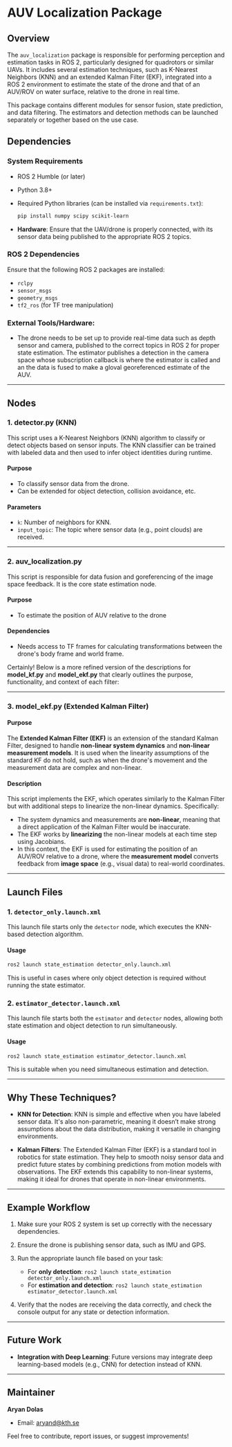 # AUV Localization Package

## Overview

The `auv_localization` package is responsible for performing perception and estimation tasks in ROS 2, particularly designed for quadrotors or similar UAVs. It includes several estimation techniques, such as K-Nearest Neighbors (KNN) and an extended Kalman Filter (EKF), integrated into a ROS 2 environment to estimate the state of the drone and that of an AUV/ROV on water surface, relative to the drone in real time.

This package contains different modules for sensor fusion, state prediction, and data filtering. The estimators and detection methods can be launched separately or together based on the use case.

## Dependencies

### System Requirements

- ROS 2 Humble (or later)
- Python 3.8+
- Required Python libraries (can be installed via `requirements.txt`):
  ```bash
  pip install numpy scipy scikit-learn
  ```
  
- **Hardware**: Ensure that the UAV/drone is properly connected, with its sensor data being published to the appropriate ROS 2 topics.

### ROS 2 Dependencies
Ensure that the following ROS 2 packages are installed:
- `rclpy`
- `sensor_msgs`
- `geometry_msgs`
- `tf2_ros` (for TF tree manipulation)

### External Tools/Hardware:
- The drone needs to be set up to provide real-time data such as depth sensor and camera, published to the correct topics in ROS 2 for proper state estimation. The estimator publishes a detection in the camera space whose subscription callback is where the estimator is called and an the data is fused to make a gloval georeferenced estimate of the AUV.

---

## Nodes

### 1. **detector.py (KNN)**
This script uses a K-Nearest Neighbors (KNN) algorithm to classify or detect objects based on sensor inputs. The KNN classifier can be trained with labeled data and then used to infer object identities during runtime.

#### Purpose
- To classify sensor data from the drone.
- Can be extended for object detection, collision avoidance, etc.

#### Parameters
- `k`: Number of neighbors for KNN.
- `input_topic`: The topic where sensor data (e.g., point clouds) are received.

---

### 2. **auv_localization.py**
This script is responsible for data fusion and goreferencing of the image space feedback. It is the core state estimation node.

#### Purpose

- To estimate the position of AUV relative to the drone

#### Dependencies
- Needs access to TF frames for calculating transformations between the drone's body frame and world frame.

Certainly! Below is a more refined version of the descriptions for **model_kf.py** and **model_ekf.py** that clearly outlines the purpose, functionality, and context of each filter:

---


### **3. model_ekf.py (Extended Kalman Filter)**

#### **Purpose**
The **Extended Kalman Filter (EKF)** is an extension of the standard Kalman Filter, designed to handle **non-linear system dynamics** and **non-linear measurement models**. It is used when the linearity assumptions of the standard KF do not hold, such as when the drone's movement and the measurement data are complex and non-linear.

#### **Description**
This script implements the EKF, which operates similarly to the Kalman Filter but with additional steps to linearize the non-linear dynamics. Specifically:
- The system dynamics and measurements are **non-linear**, meaning that a direct application of the Kalman Filter would be inaccurate.
- The EKF works by **linearizing** the non-linear models at each time step using Jacobians.
- In this context, the EKF is used for estimating the position of an AUV/ROV relative to a drone, where the **measurement model** converts feedback from **image space** (e.g., visual data) to real-world coordinates.

---

## Launch Files

### 1. `detector_only.launch.xml`
This launch file starts only the `detector` node, which executes the KNN-based detection algorithm.

#### Usage
```bash
ros2 launch state_estimation detector_only.launch.xml
```
This is useful in cases where only object detection is required without running the state estimator.

### 2. `estimator_detector.launch.xml`
This launch file starts both the `estimator` and `detector` nodes, allowing both state estimation and object detection to run simultaneously.

#### Usage
```bash
ros2 launch state_estimation estimator_detector.launch.xml
```
This is suitable when you need simultaneous estimation and detection.

---

## Why These Techniques?

- **KNN for Detection**: KNN is simple and effective when you have labeled sensor data. It's also non-parametric, meaning it doesn’t make strong assumptions about the data distribution, making it versatile in changing environments.
  
- **Kalman Filters**: The Extended Kalman Filter (EKF) is a standard tool in robotics for state estimation. They help to smooth noisy sensor data and predict future states by combining predictions from motion models with observations. The EKF extends this capability to non-linear systems, making it ideal for drones that operate in non-linear environments.

---

## Example Workflow

1. Make sure your ROS 2 system is set up correctly with the necessary dependencies.
2. Ensure the drone is publishing sensor data, such as IMU and GPS.
3. Run the appropriate launch file based on your task:
   - For **only detection**: `ros2 launch state_estimation detector_only.launch.xml`
   - For **estimation and detection**: `ros2 launch state_estimation estimator_detector.launch.xml`

4. Verify that the nodes are receiving the data correctly, and check the console output for any state or detection information.

---

## Future Work

- **Integration with Deep Learning**: Future versions may integrate deep learning-based models (e.g., CNN) for detection instead of KNN.

---

## Maintainer

**Aryan Dolas**
- Email: aryand@kth.se

Feel free to contribute, report issues, or suggest improvements!

